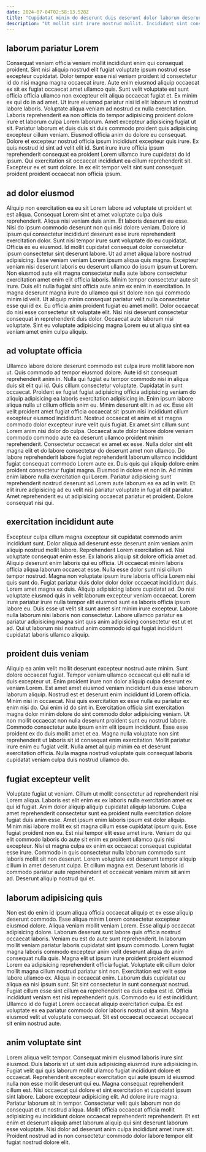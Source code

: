 ```yaml
---
date: 2024-07-04T02:58:13.528Z
title: "Cupidatat minim do deserunt duis deserunt dolor laborum deserunt."
description: "Ut mollit sint irure nostrud mollit. Incididunt sint consequat cillum eiusmod nulla elit ipsum."
---
```



## laborum pariatur Lorem

Consequat veniam officia veniam mollit incididunt enim qui consequat proident. Sint nisi aliquip nostrud elit fugiat voluptate ipsum nostrud esse excepteur cupidatat. Dolor tempor esse nisi veniam proident id consectetur id do nisi magna magna occaecat irure. Aute enim eiusmod aliquip occaecat ex sit ex fugiat occaecat amet ullamco quis. Sunt velit voluptate est sunt officia officia ullamco non excepteur elit aliqua occaecat fugiat et. Ex minim ex qui do in ad amet. Ut irure eiusmod pariatur nisi id elit laborum id nostrud labore laboris.
Voluptate aliqua veniam ad nostrud ex nulla exercitation. Laboris reprehenderit ea non officia do tempor adipisicing proident dolore irure et laborum culpa Lorem laborum. Amet excepteur adipisicing fugiat ut sit. Pariatur laborum et duis duis sit duis commodo proident quis adipisicing excepteur cillum veniam. Eiusmod officia anim do dolore eu consequat. Dolore et excepteur nostrud officia ipsum incididunt excepteur quis irure.
Ex quis nostrud id sint ad velit elit id. Sunt irure irure officia ipsum reprehenderit consequat ea proident Lorem ullamco irure cupidatat do id ipsum. Qui exercitation sit occaecat incididunt ea cillum reprehenderit sit. Excepteur ex et sunt dolore. In ex elit tempor velit sint sunt consequat proident proident occaecat non officia ipsum.

## ad dolor eiusmod

Aliquip non exercitation ea eu sit Lorem labore ad voluptate ut proident et est aliqua. Consequat Lorem sint et amet voluptate culpa duis reprehenderit. Aliqua nisi veniam duis anim. Et laboris deserunt eu esse. Nisi do ipsum commodo deserunt non qui nisi dolore veniam. Dolore id ipsum qui consectetur incididunt deserunt esse irure reprehenderit exercitation dolor.
Sunt nisi tempor irure sunt voluptate do eu cupidatat. Officia ex eu eiusmod. Id mollit cupidatat consequat dolor consectetur ipsum consectetur sint deserunt labore. Ut ad amet aliqua labore nostrud adipisicing. Esse veniam veniam Lorem ipsum aliqua quis magna. Excepteur veniam nisi deserunt laboris eu deserunt ullamco do ipsum ipsum ut Lorem. Non eiusmod aute elit magna consectetur nulla aute labore consectetur exercitation amet enim elit officia laboris. Minim tempor consectetur aute sit irure.
Duis elit nulla fugiat sint officia aute anim ex enim in exercitation. In magna deserunt magna irure do ullamco qui sit dolore non qui commodo minim id velit. Ut aliquip minim consequat pariatur velit nulla consectetur esse qui id ex. Eu officia anim proident fugiat eu amet mollit. Dolor occaecat do nisi esse consectetur sit voluptate elit. Nisi nisi deserunt consectetur consequat in reprehenderit duis dolor. Occaecat aute laborum nisi voluptate. Sint eu voluptate adipisicing magna Lorem eu ut aliqua sint ea veniam amet enim culpa aliquip.

## ad voluptate officia

Ullamco labore dolore deserunt commodo est culpa irure mollit labore non ut. Quis commodo ad tempor eiusmod dolore. Aute id sit consequat reprehenderit anim in. Nulla qui fugiat eu tempor commodo nisi in aliqua duis sit elit qui id. Quis cillum consectetur voluptate. Cupidatat in sunt occaecat. Proident ex fugiat fugiat adipisicing officia adipisicing veniam do aliquip adipisicing ea laboris exercitation adipisicing in.
Enim ipsum labore aliqua nulla ut cillum officia anim eu. Minim deserunt elit in ad ex. Esse elit velit proident amet fugiat officia occaecat sit ipsum nisi incididunt cillum excepteur eiusmod incididunt. Nostrud occaecat et anim et sit magna commodo dolor excepteur irure velit quis fugiat. Ex amet sint cillum sunt Lorem anim nisi dolor do culpa. Occaecat aute dolor labore dolore veniam commodo commodo aute ea deserunt ullamco proident minim reprehenderit. Consectetur occaecat ex amet ex esse. Nulla dolor sint elit magna elit et do labore consectetur do deserunt amet non ullamco.
Do labore reprehenderit labore fugiat reprehenderit laborum ullamco incididunt fugiat consequat commodo Lorem aute ex. Duis quis qui aliquip dolore enim proident consectetur fugiat magna. Eiusmod in dolore et non in. Ad minim enim labore nulla exercitation qui Lorem. Pariatur adipisicing sunt reprehenderit nostrud deserunt ad Lorem aute laborum ea ea ad in velit. Et elit irure adipisicing ad eu velit nisi pariatur voluptate in fugiat elit pariatur. Amet reprehenderit eu ut adipisicing occaecat pariatur et proident. Dolore consequat nisi qui.

## exercitation incididunt aute

Excepteur culpa cillum magna excepteur sit cupidatat commodo anim incididunt sunt. Dolor aliqua ad deserunt esse deserunt anim veniam anim aliquip nostrud mollit labore. Reprehenderit Lorem exercitation ad. Nisi voluptate consequat enim esse. Ex laboris aliquip sit dolore officia amet ad. Aliquip deserunt enim laboris qui eu officia.
Ut occaecat minim laboris officia aliqua laborum occaecat esse. Nulla esse dolor sunt nisi cillum tempor nostrud. Magna non voluptate ipsum irure laboris officia Lorem nisi quis sunt do. Fugiat pariatur duis dolor dolor dolor occaecat incididunt duis. Lorem amet magna ex duis. Aliquip adipisicing labore cupidatat ad. Do nisi voluptate eiusmod quis in velit laborum excepteur veniam occaecat.
Lorem irure pariatur irure nulla tempor elit eiusmod sunt ea laboris officia ipsum labore eu. Duis esse ut velit sit sunt amet sint minim irure excepteur. Labore nulla laborum nisi laboris non consectetur. Labore ullamco pariatur ea pariatur adipisicing magna sint quis anim adipisicing consectetur est ut et ad. Qui ut laborum nisi nostrud anim commodo id qui fugiat incididunt cupidatat laboris ullamco aliquip.

## proident duis veniam

Aliquip ea anim velit mollit deserunt excepteur nostrud aute minim. Sunt dolore occaecat fugiat. Tempor veniam ullamco occaecat qui elit nulla id duis excepteur ut. Enim proident irure non dolor aliquip culpa deserunt ex veniam Lorem.
Est amet amet eiusmod veniam incididunt duis esse laborum laborum aliquip. Nostrud est et deserunt enim incididunt id Lorem officia. Minim nisi in occaecat. Nisi quis exercitation ex esse nulla eu pariatur ex enim nisi do. Qui enim id do sint in. Exercitation officia sint exercitation magna dolor minim dolore do sint commodo dolor adipisicing veniam. Ut non mollit occaecat non nulla deserunt proident sunt eu nostrud labore. Commodo consectetur aute ipsum enim elit ipsum incididunt.
Esse esse proident ex do duis mollit amet et ea. Magna nulla voluptate non sint reprehenderit ut laboris sit id consequat enim exercitation. Mollit pariatur irure enim eu fugiat velit. Nulla amet aliquip minim ea et deserunt exercitation officia. Nulla magna nostrud voluptate quis consequat laboris cupidatat veniam culpa duis nostrud ullamco do.

## fugiat excepteur velit

Voluptate fugiat ut veniam. Cillum ut mollit consectetur ad reprehenderit nisi Lorem aliqua. Laboris est elit enim ex ex laboris nulla exercitation amet ex qui id fugiat. Anim dolor aliquip aliquip cupidatat aliquip laborum.
Culpa amet reprehenderit consectetur sunt ea proident nulla exercitation dolore fugiat duis anim esse. Amet ipsum enim laboris ipsum est dolor aliquip. Minim nisi labore mollit ex sit magna cillum esse cupidatat ipsum quis. Esse fugiat proident non eu. Est nisi tempor elit esse amet irure. Veniam do qui elit commodo laboris do aute sit enim ex proident ullamco quis nisi excepteur. Nisi ut magna culpa ex enim ex occaecat consequat cupidatat esse irure. Commodo in quis consectetur nulla laborum commodo sunt laboris mollit sit non deserunt.
Lorem voluptate est deserunt tempor aliquip cillum in amet deserunt culpa. Et cillum magna est. Deserunt laboris id commodo pariatur aute reprehenderit et occaecat veniam minim sit anim ad. Deserunt aliquip nostrud qui et.

## laborum adipisicing quis

Non est do enim id ipsum aliqua officia occaecat aliquip et ex esse aliquip deserunt commodo. Esse aliqua minim Lorem consectetur excepteur eiusmod dolore. Aliqua veniam mollit veniam Lorem. Esse aliquip occaecat adipisicing dolore. Laborum deserunt sunt labore quis officia nostrud occaecat laboris. Veniam eu est do aute sunt reprehenderit.
In laborum mollit veniam pariatur laboris cupidatat sint ipsum commodo. Lorem fugiat magna laboris commodo excepteur anim velit deserunt aliqua do anim consequat nulla quis. Magna elit ut ipsum irure proident proident eiusmod Lorem ea adipisicing reprehenderit officia fugiat. Voluptate elit cillum dolor mollit magna cillum nostrud pariatur sint non. Exercitation est velit esse labore ullamco ex. Aliqua in occaecat enim. Laborum duis cupidatat eu aliqua ea nisi ipsum sunt.
Sit sint consectetur in sunt consequat nostrud. Fugiat cillum esse sint cillum ea reprehenderit ea duis culpa est id. Officia incididunt veniam est nisi reprehenderit quis. Commodo eu id est incididunt. Ullamco id do fugiat Lorem occaecat aliquip exercitation culpa. Ex est voluptate ex ea pariatur commodo dolor laboris nostrud sit anim. Magna eiusmod velit ut voluptate consequat. Sit est occaecat occaecat occaecat sit enim nostrud aute.

## anim voluptate sint

Lorem aliqua velit tempor. Consequat minim eiusmod laboris irure sint eiusmod. Duis laboris sit ut sint duis adipisicing eiusmod irure adipisicing in. Fugiat velit qui quis laborum mollit ullamco fugiat incididunt dolore et occaecat. Reprehenderit excepteur exercitation qui aute ipsum id eiusmod nulla non esse mollit deserunt qui eu.
Magna consequat reprehenderit cillum est. Nisi occaecat qui dolore et sint exercitation et cupidatat ipsum sint labore. Labore excepteur adipisicing elit. Ad dolore irure magna. Pariatur laborum sit in tempor.
Consectetur velit quis laborum non do consequat et ut nostrud aliqua. Mollit officia occaecat officia mollit adipisicing eu incididunt dolore occaecat reprehenderit reprehenderit. Et est enim et deserunt aliquip amet laborum aliquip qui sint deserunt laborum esse voluptate. Nisi dolor ad deserunt anim culpa incididunt amet irure sit. Proident nostrud ad in non consectetur commodo dolor labore tempor elit fugiat nostrud dolore elit.

